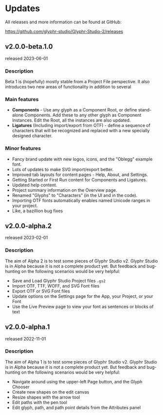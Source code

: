 # Updates

All releases and more information can be found at GitHub:

https://github.com/glyphr-studio/Glyphr-Studio-2/releases

## v2.0.0-beta.1.0
released 2023-06-01

### Description
Beta 1 is (hopefully) mostly stable from a Project File perspective. 
It also introduces two new areas of functionality in addition to several 

### Main features
 - **Components** - Use any glyph as a Component Root, or define stand-alone Components. Add these to any other glyph as Component Instances. Edit the Root, all the instances are also updated.
 - **Ligatures** (Including import/export from OTF) - define a sequence of characters that will be recognized and replaced with a new specially designed character.

### Minor features
 - Fancy brand update with new logos, icons, and the "Oblegg" example font.
 - Lots of updates to make SVG import/export better.
 - Improved tab layouts for content pages - Help, About, and Settings.
 - Getting Started or First Run content for Components and Ligatures.
 - Updated help content.
 - Project summary information on the Overview page.
 - Renamed "Glyphs" to "Characters" (in the UI and in the code).
 - Importing OTF fonts automatically enables named Unicode ranges in your project.
 - Like, a bazillion bug fixes



## v2.0.0-alpha.2
released 2023-02-01

### Description
The aim of Alpha 2 is to test some pieces of Glyphr Studio v2. 
Glyphr Studio is in Alpha because it is not a complete product yet.
But feedback and bug-hunting on the following scenarios would be very 
helpful:

 - Save and Load Glyphr Studio Project files `.gs2`
 - Import OTF, TTF, WOFF, and SVG Font files
 - Export OTF or SVG Font files
 - Update options on the Settings page for the App, your Project, or your Font
 - Use the Live Preview page to view your font as sentences or blocks of text


## v2.0.0-alpha.1
released 2022-11-01

### Description
The aim of Alpha 1 is to test some pieces of Glyphr Studio v2. 
Glyphr Studio is in Alpha because it is not a complete product yet.
But feedback and bug-hunting on the following scenarios would be very 
helpful:

 - Navigate around using the upper-left Page button, and the Glyph Chooser
 - Create new shapes on the edit canvas
 - Resize shapes with the arrow tool
 - Edit paths with the pen tool
 - Edit glyph, path, and path point details from the Attributes panel